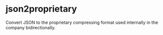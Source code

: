 # json2proprietary
Convert JSON to the proprietary compressing format used internally in the company bidirectionally.